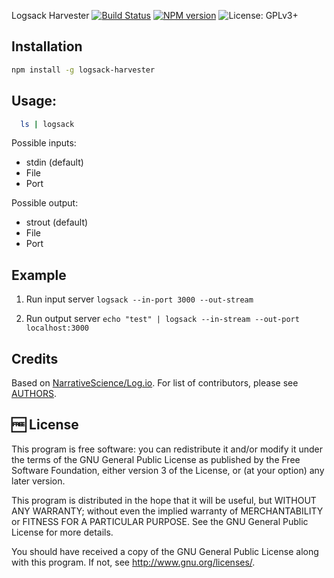 Logsack Harvester [![Build Status](https://travis-ci.org/muchweb/logsack-harvester.svg)](https://travis-ci.org/muchweb/logsack-harvester) [![NPM version](https://badge.fury.io/js/logsack-harvester.svg)](http://badge.fury.io/js/logsack-harvester) ![License: GPLv3+](http://img.shields.io/badge/license-GPLv3%2B-brightgreen.svg)

## Installation

```bash
npm install -g logsack-harvester
```

## Usage:

```bash
  ls | logsack
```

Possible inputs:
- stdin (default)
- File
- Port

Possible output:
- strout (default)
- File
- Port

## Example

1. Run input server
    `logsack --in-port 3000 --out-stream`

2. Run output server
    `echo "test" | logsack --in-stream --out-port localhost:3000`

## Credits

Based on [NarrativeScience/Log.io](https://github.com/NarrativeScience/Log.io). For list of contributors, please see [AUTHORS](AUTHORS).

## :free: License

This program is free software: you can redistribute it and/or modify
it under the terms of the GNU General Public License as published by
the Free Software Foundation, either version 3 of the License, or
(at your option) any later version.

This program is distributed in the hope that it will be useful,
but WITHOUT ANY WARRANTY; without even the implied warranty of
MERCHANTABILITY or FITNESS FOR A PARTICULAR PURPOSE.  See the
GNU General Public License for more details.

You should have received a copy of the GNU General Public License
along with this program.  If not, see <http://www.gnu.org/licenses/>.
